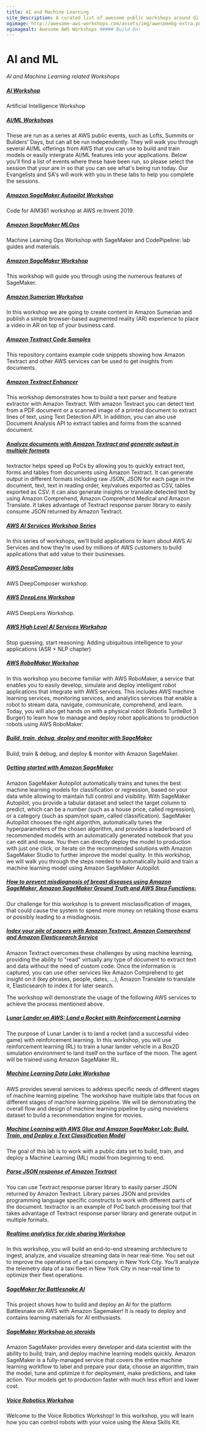 ```yaml
---
title: AI and Machine Learning
site_description: A curated list of awesome public workshops around different areas.
ogimage: http://awesome-aws-workshops.com/assets/img/awesomebg-extra.png
ogimagealt: Awesome AWS Workshops ##### Build On!
---
```


# AI and ML

_AI and Machine Learning
related Workshops_

##### [AI Workshop](https://github.com/samir-souza/ai-workshop)

Artificial Intelligence Workshop

##### [AI/ML Workshops](https://github.com/drandrewkane/AI_ML_Workshops)

These are run as a series at AWS public events, such as Lofts, Summits or Builders' Days, but can all be run independently. They will walk you through several AI/ML offerings from AWS that you can use to build and train models or easily intergrate AI/ML features into your applications.
Below you'll find a list of events where these have been run, so please select the session that your are in so that you can see what's being run today. Our Evangelists and SA's will work with you in these labs to help you complete the sessions.

##### [Amazon SageMaker Autopilot Workshop](https://gitlab.com/juliensimon/aim361)

Code for AIM361 workshop at AWS re:Invent 2019.

##### [Amazon SageMaker MLOps](https://github.com/awslabs/amazon-sagemaker-mlops-workshop)

Machine Learning Ops Workshop with SageMaker and CodePipeline: lab guides and materials.

##### [Amazon SageMaker Workshop](https://sagemaker-workshop.com/)

This workshop will guide you through using the numerous features of SageMaker.

##### [Amazon Sumerian Workshop](http://workshop-sumerian-ar-webapp.s3-website-eu-west-1.amazonaws.com/en/)

In this workshop we are going to create content in Amazon Sumerian and publish a simple browser-based augmented reality (AR) experience to place a video in AR on top of your business card.

##### [Amazon Textract Code Samples](https://github.com/aws-samples/amazon-textract-code-samples)

This repository contains example code snippets showing how Amazon Textract and other AWS services can be used to get insights from documents.

##### [Amazon Textract Enhancer](https://github.com/aws-samples/amazon-textract-enhancer)

This workshop demonstrates how to build a text parser and feature extractor with Amazon Textract. With amazon Textract you can detect text from a PDF document or a scanned image of a printed document to extract lines of text, using Text Detection API. In addition, you can also use Document Analysis API to extract tables and forms from the scanned document.

##### [Analyze documents with Amazon Textract and generate output in multiple formats](https://github.com/aws-samples/amazon-textract-textractor)

textractor helps speed up PoCs by allowing you to quickly extract text, forms and tables from documents using Amazon Textract. It can generate output in different formats including raw JSON, JSON for each page in the document, text, text in reading order, key/values exported as CSV, tables exported as CSV. It can also generate insights or translate detected text by using Amazon Comprehend, Amazon Comprehend Medical and Amazon Translate. It takes advantage of Textract response parser library to easily consume JSON returned by Amazon Textract.

##### [AWS AI Services Workshop Series](https://ai-services.go-aws.com)

In this series of workshops, we’ll build applications to learn about AWS AI Services and how they’re used by millions of AWS customers to build applications that add value to their businesses.

##### [AWS DeepComposer labs](https://github.com/aws-samples/aws-deepcomposer-samples)

AWS DeepComposer workshop.

##### [AWS DeepLens Workshop](https://github.com/mahendrabairagi/DeeplensWorkshop)

AWS DeepLens Workshop.

##### [AWS High Level AI Services Workshop](https://ai-services.labgui.de/)

Stop guessing, start reasoning: Adding ubiquitous intelligence to your applications (ASR + NLP chapter)

##### [AWS RoboMaker Workshop](https://robomakerworkshops.com/)

In this workshop you become familiar with AWS RoboMaker, a service that enables you to easily develop, simulate and deploy intelligent robot applications that integrate with AWS services. This includes AWS machine learning services, monitoring services, and analytics services that enable a robot to stream data, navigate, communicate, comprehend, and learn. Today, you will also get hands on with a physical robot (Robotis TurtleBot 3 Burger) to learn how to manage and deploy robot applications to production robots using AWS RoboMaker.

##### [Build, train, debug, deploy and monitor with SageMaker](https://github.com/aws-samples/reinvent2019-aim362-sagemaker-debugger-model-monitor)

Build, train & debug, and deploy & monitor with Amazon SageMaker.

##### [Getting started with Amazon SageMaker](https://www.getstartedonsagemaker.com/workshop/)

Amazon SageMaker Autopilot automatically trains and tunes the best machine learning models for classification or regression, based on your data while allowing to maintain full control and visibility. With SageMaker Autopilot, you provide a tabular dataset and select the target column to predict, which can be a number (such as a house price, called regression), or a category (such as spam/not spam, called classification). SageMaker Autopilot chooses the right algorithm, automatically tunes the hyperparameters of the chosen algorithm, and provides a leaderboard of recommended models with an automatically generated notebook that you can edit and reuse. You then can directly deploy the model to production with just one click, or iterate on the recommended solutions with Amazon SageMaker Studio to further improve the model quality. In this workshop, we will walk you through the steps needed to automatically build and train a machine learning model using Amazon SageMaker Autopilot.

##### [How to prevent misdiagnosis of breast diseases using Amazon SageMaker, Amazon SageMaker Ground Truth and AWS Step Functions:](https://github.com/aws-samples/mammography-classification-workshop)

Our challenge for this workshop is to prevent misclassification of images, that could cause the system to spend more money on retaking those exams or possibly leading to a misdiagnosis.

##### [Index your pile of papers with Amazon Textract, Amazon Comprehend and Amazon Elasticsearch Service](https://github.com/aws-samples/workshop-textract-comprehend-es/)

Amazon Textract overcomes these challenges by using machine learning, providing the ability to "read" virtually any type of document to extract text and data without the need of custom code. Once the information is captured, you can use other services like Amazon Comprehend to get insight on it (key phrases, people, dates, ...), Amazon Translate to translate it, Elasticsearch to index it for later search.

The workshop will demonstrate the usage of the following AWS services to achieve the process mentioned above.

##### [Lunar Lander on AWS: Land a Rocket with Reinforcement Learning](https://lunar-lander.workshop.aws/en)

The purpose of Lunar Lander is to land a rocket (and a successful video game) with reinforcement learning. In this workshop, you will use reinforcement learning (RL) to train a lunar lander vehicle in a Box2D simulation environment to land itself on the surface of the moon. The agent will be trained using Amazon SageMaker RL.

##### [Machine Learning Data Lake Workshop](https://github.com/aws-samples/aws-ml-data-lake-workshop)

AWS provides several services to address specific needs of different stages of machine learning pipeline. The workshop have multiple labs that focus on different stages of machine learning pipeline. We will be demonstrating the overall flow and design of machine learning pipeline by using movielens dataset to build a recommendation engine for movies.

##### [Machine Learning with AWS Glue and Amazon SageMaker Lab: Build, Train, and Deploy a Text Classification Model](https://d3doqww75uq74w.cloudfront.net/lab/index.html)

The goal of this lab is to work with a public data set to build, train, and deploy a Machine Learning (ML) model from beginning to end.

##### [Parse JSON response of Amazon Textract](https://github.com/aws-samples/amazon-textract-response-parser)

You can use Textract response parser library to easily parser JSON returned by Amazon Textract. Library parses JSON and provides programming language specific constructs to work with different parts of the document. textractor is an example of PoC batch processing tool that takes advantage of Textract response parser library and generate output in multiple formats.

##### [Realtime analytics for ride sharing Workshop](https://streaming-analytics.workshop.aws/en)

In this workshop, you will build an end-to-end streaming architecture to ingest, analyze, and visualize streaming data in near real-time. You set out to improve the operations of a taxi company in New York City. You’ll analyze the telemetry data of a taxi fleet in New York City in near-real time to optimize their fleet operations.

##### [SageMaker for Battlesnake AI](https://github.com/awslabs/sagemaker-battlesnake-ai)

This project shows how to build and deploy an AI for the platform Battlesnake on AWS with Amazon Sagemaker!
It is ready to deploy and contains learning materials for AI enthusiasts.

##### [SageMaker Workshop on steroids](https://www.sagemakerworkshop.com/)

Amazon SageMaker provides every developer and data scientist with the ability to build, train, and deploy machine learning models quickly. Amazon SageMaker is a fully-managed service that covers the entire machine learning workflow to label and prepare your data, choose an algorithm, train the model, tune and optimize it for deployment, make predictions, and take action. Your models get to production faster with much less effort and lower cost.

##### [Voice Robotics Workshop](http://voiceroboticsworkshop.com/)

Welcome to the Voice Robotics Workshop! In this workshop, you will learn how you can control robots with your voice using the Alexa Skills Kit.
